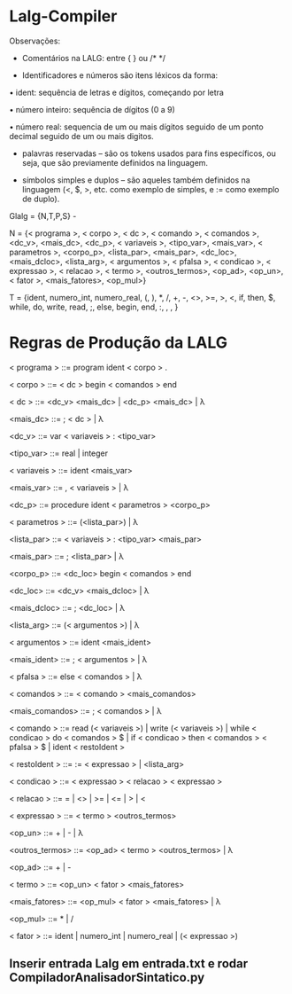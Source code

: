 # Lalg-Compiler

Observações:
- Comentários na LALG: entre { } ou /* */

- Identificadores e números são itens léxicos da forma:

 • ident: sequência de letras e dígitos, começando por letra

 • número inteiro: sequência de dígitos (0 a 9)

 • número real: sequencia de um ou mais dígitos seguido de um ponto decimal seguido de um ou mais digitos.

- palavras reservadas – são os tokens usados para fins específicos, ou seja, que são
previamente definidos na linguagem.

- símbolos simples e duplos – são aqueles também definidos na linguagem (<, $, >, etc.
como exemplo de simples, e := como exemplo de duplo).

 Glalg = {N,T,P,S} -
 
N = {< programa >, < corpo >, < dc >, < comando >, < comandos >, <dc_v>, <mais_dc>,
<dc_p>, < variaveis >, <tipo_var>, <mais_var>, < parametros >, <corpo_p>,
<lista_par>, <mais_par>, <dc_loc>, <mais_dcloc>, <lista_arg>, < argumentos >,
< pfalsa >, < condicao >, < expressao >, < relacao >, < termo >, <outros_termos>,
<op_ad>, <op_un>, < fator >, <mais_fatores>, <op_mul>}
 
T = {ident, numero_int, numero_real, (, ), *, /, +, -, <>, >=, >, <, if, then, $, while, do,
write, read, ;, else, begin, end, :, , , }

# Regras de Produção da LALG
< programa > ::= program ident < corpo > .
 
< corpo > ::= < dc > begin < comandos > end
 
< dc > ::= <dc_v> <mais_dc> | <dc_p> <mais_dc> | λ

<mais_dc> ::= ; < dc > | λ

<dc_v> ::= var < variaveis > : <tipo_var>

<tipo_var> ::= real | integer

< variaveis > ::= ident <mais_var>

<mais_var> ::= , < variaveis > | λ

<dc_p> ::= procedure ident < parametros > <corpo_p>

< parametros > ::= (<lista_par>) | λ

<lista_par> ::= < variaveis > : <tipo_var> <mais_par>

<mais_par> ::= ; <lista_par> | λ

<corpo_p> ::= <dc_loc> begin < comandos > end

<dc_loc> ::= <dc_v> <mais_dcloc> | λ

<mais_dcloc> ::= ; <dc_loc> | λ

<lista_arg> ::= (< argumentos >) | λ

< argumentos > ::= ident <mais_ident>

<mais_ident> ::= ; < argumentos > | λ

< pfalsa > ::= else < comandos > | λ

< comandos > ::= < comando > <mais_comandos>

<mais_comandos> ::= ; < comandos > | λ

< comando > ::= read (< variaveis >) |
write (< variaveis >) |
while < condicao > do < comandos > $ |
if < condicao > then < comandos > < pfalsa > $ |
 ident < restoIdent >

< restoIdent > ::= := < expressao > | <lista_arg>

< condicao > ::= < expressao > < relacao > < expressao >

< relacao > ::= = | <> | >= | <= | > | <

< expressao > ::= < termo > <outros_termos>

<op_un> ::= + | - | λ

<outros_termos> ::= <op_ad> < termo > <outros_termos> | λ

<op_ad> ::= + | -

< termo > ::= <op_un> < fator > <mais_fatores>

<mais_fatores> ::= <op_mul> < fator > <mais_fatores> | λ

<op_mul> ::= * | /

< fator > ::= ident | numero_int | numero_real | (< expressao >)


## Inserir entrada Lalg em entrada.txt e rodar CompiladorAnalisadorSintatico.py
